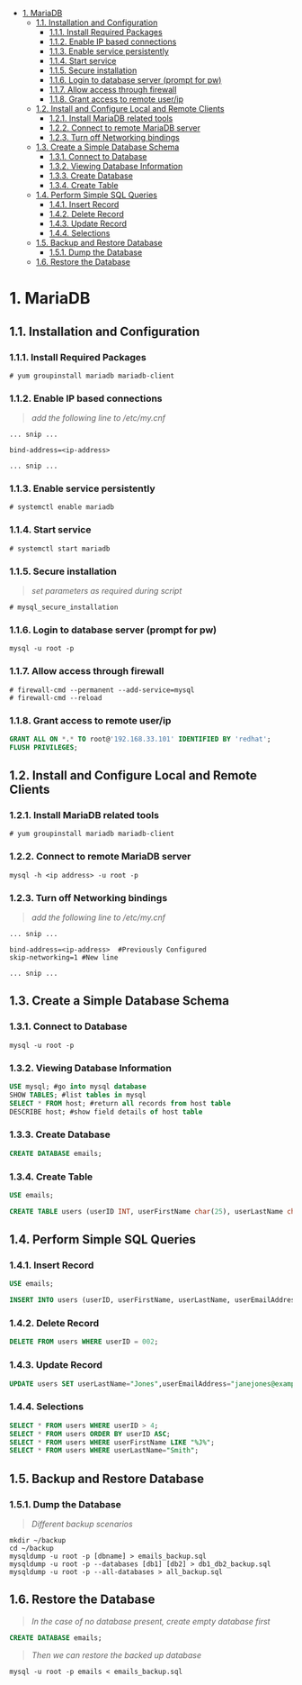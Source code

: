 <!-- TOC -->

- [1. MariaDB](#1-mariadb)
    - [1.1. Installation and Configuration](#11-installation-and-configuration)
        - [1.1.1. Install Required Packages](#111-install-required-packages)
        - [1.1.2. Enable IP based connections](#112-enable-ip-based-connections)
        - [1.1.3. Enable service persistently](#113-enable-service-persistently)
        - [1.1.4. Start service](#114-start-service)
        - [1.1.5. Secure installation](#115-secure-installation)
        - [1.1.6. Login to database server (prompt for pw)](#116-login-to-database-server-prompt-for-pw)
        - [1.1.7. Allow access through firewall](#117-allow-access-through-firewall)
        - [1.1.8. Grant access to remote user/ip](#118-grant-access-to-remote-userip)
    - [1.2. Install and Configure Local and Remote Clients](#12-install-and-configure-local-and-remote-clients)
        - [1.2.1. Install MariaDB related tools](#121-install-mariadb-related-tools)
        - [1.2.2. Connect to remote MariaDB server](#122-connect-to-remote-mariadb-server)
        - [1.2.3. Turn off Networking bindings](#123-turn-off-networking-bindings)
    - [1.3. Create a Simple Database Schema](#13-create-a-simple-database-schema)
        - [1.3.1. Connect to Database](#131-connect-to-database)
        - [1.3.2. Viewing Database Information](#132-viewing-database-information)
        - [1.3.3. Create Database](#133-create-database)
        - [1.3.4. Create Table](#134-create-table)
    - [1.4. Perform Simple SQL Queries](#14-perform-simple-sql-queries)
        - [1.4.1. Insert Record](#141-insert-record)
        - [1.4.2. Delete Record](#142-delete-record)
        - [1.4.3. Update Record](#143-update-record)
        - [1.4.4. Selections](#144-selections)
    - [1.5. Backup and Restore Database](#15-backup-and-restore-database)
        - [1.5.1. Dump the Database](#151-dump-the-database)
    - [1.6. Restore the Database](#16-restore-the-database)

<!-- /TOC -->

# 1. MariaDB

## 1.1. Installation and Configuration

### 1.1.1. Install Required Packages

``` shell
# yum groupinstall mariadb mariadb-client
```

### 1.1.2. Enable IP based connections

>*add the following line to /etc/my.cnf*

``` shell
... snip ...

bind-address=<ip-address>

... snip ...
```

### 1.1.3. Enable service persistently

``` shell
# systemctl enable mariadb
```

### 1.1.4. Start service

``` shell
# systemctl start mariadb
```

### 1.1.5. Secure installation

>*set parameters as required during script*

``` shell
# mysql_secure_installation
```

### 1.1.6. Login to database server (prompt for pw)

``` shell
mysql -u root -p
```

### 1.1.7. Allow access through firewall

``` shell
# firewall-cmd --permanent --add-service=mysql
# firewall-cmd --reload
```

### 1.1.8. Grant access to remote user/ip

``` sql
GRANT ALL ON *.* TO root@'192.168.33.101' IDENTIFIED BY 'redhat';
FLUSH PRIVILEGES;
```

## 1.2. Install and Configure Local and Remote Clients

### 1.2.1. Install MariaDB related tools

``` shell
# yum groupinstall mariadb mariadb-client
```

### 1.2.2. Connect to remote MariaDB server

``` shell
mysql -h <ip address> -u root -p
```

### 1.2.3. Turn off Networking bindings

>*add the following line to /etc/my.cnf*

``` shell
... snip ...

bind-address=<ip-address>  #Previously Configured
skip-networking=1 #New line

... snip ...
```

## 1.3. Create a Simple Database Schema

### 1.3.1. Connect to Database

``` shell
mysql -u root -p
```

### 1.3.2. Viewing Database Information

``` sql
USE mysql; #go into mysql database
SHOW TABLES; #list tables in mysql
SELECT * FROM host; #return all records from host table
DESCRIBE host; #show field details of host table
```

### 1.3.3. Create Database

``` sql
CREATE DATABASE emails;
```

### 1.3.4. Create Table

``` sql
USE emails;

CREATE TABLE users (userID INT, userFirstName char(25), userLastName char(30), userEmailAddress char(50));
```

## 1.4. Perform Simple SQL Queries

### 1.4.1. Insert Record

``` sql
USE emails;

INSERT INTO users (userID, userFirstName, userLastName, userEmailAddress) VALUES (001, "John", "Doe", "john.doe@gmail.com");
```

### 1.4.2. Delete Record

``` sql
DELETE FROM users WHERE userID = 002;
```

### 1.4.3. Update Record

``` sql
UPDATE users SET userLastName="Jones",userEmailAddress="janejones@example.com" WHERE userID = 3;
```

### 1.4.4. Selections

``` sql
SELECT * FROM users WHERE userID > 4;
SELECT * FROM users ORDER BY userID ASC;
SELECT * FROM users WHERE userFirstName LIKE "%J%";
SELECT * FROM users WHERE userLastName="Smith";
```

## 1.5. Backup and Restore Database

### 1.5.1. Dump the Database

>*Different backup scenarios*

``` shell
mkdir ~/backup
cd ~/backup
mysqldump -u root -p [dbname] > emails_backup.sql
mysqldump -u root -p --databases [db1] [db2] > db1_db2_backup.sql
mysqldump -u root -p --all-databases > all_backup.sql
```

## 1.6. Restore the Database

>*In the case of no database present, create empty database first*

``` sql
CREATE DATABASE emails;
```

>*Then we can restore the backed up database*

``` shell
mysql -u root -p emails < emails_backup.sql
```
